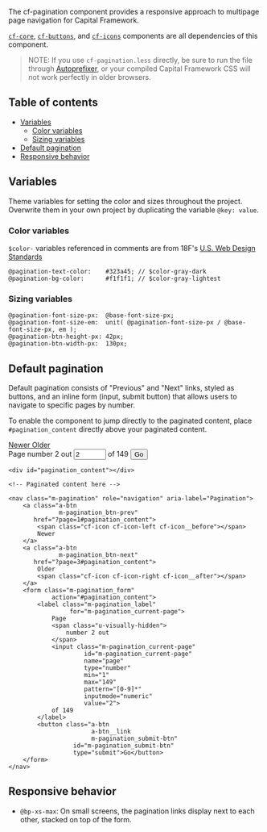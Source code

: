 The cf-pagination component provides a responsive approach to multipage page
navigation for Capital Framework.

[`cf-core`](../cf-core), [`cf-buttons`](../cf-buttons), and
[`cf-icons`](../cf-icons) components are all dependencies of this component.

> NOTE: If you use `cf-pagination.less` directly,
  be sure to run the file through
  [Autoprefixer](https://github.com/postcss/autoprefixer),
  or your compiled Capital Framework CSS will
  not work perfectly in older browsers.


## Table of contents

- [Variables](#variables)
    - [Color variables](#color-variables)
    - [Sizing variables](#sizing-variables)
- [Default pagination](#default-pagination)
- [Responsive behavior](#responsive-behavior)


## Variables

Theme variables for setting the color and sizes throughout the project.
Overwrite them in your own project by duplicating the variable `@key: value`.

### Color variables

`$color-` variables referenced in comments are from 18F's
[U.S. Web Design Standards](https://github.com/18F/web-design-standards/blob/staging/src/stylesheets/core/_variables.scss)

```
@pagination-text-color:    #323a45; // $color-gray-dark
@pagination-bg-color:      #f1f1f1; // $color-gray-lightest
```

### Sizing variables

```
@pagination-font-size-px:  @base-font-size-px;
@pagination-font-size-em:  unit( @pagination-font-size-px / @base-font-size-px, em );
@pagination-btn-height-px: 42px;
@pagination-btn-width-px:  130px;
```


## Default pagination

Default pagination consists of "Previous" and "Next" links, styled as buttons,
and an inline form (input, submit button) that allows users to navigate to
specific pages by number.

To enable the component to jump directly to the paginated content, place
`#pagination_content` directly above your paginated content.

<div id="pagination_content"></div>

<!-- Paginated content here -->

<nav class="m-pagination" role="navigation" aria-label="Pagination">
    <a class="a-btn
              m-pagination_btn-prev"
       href="?page=1#pagination_content">
        <span class="cf-icon cf-icon-left cf-icon__before"></span>
        Newer
    </a>
    <a class="a-btn
              m-pagination_btn-next"
       href="?page=3#pagination_content">
        Older
        <span class="cf-icon cf-icon-right cf-icon__after"></span>
    </a>
    <form class="m-pagination_form"
            action="#pagination_content">
        <label class="m-pagination_label"
                 for="m-pagination_current-page">
            Page
            <span class="u-visually-hidden">
                number 2 out
            </span>
            <input class="m-pagination_current-page"
                     id="m-pagination_current-page"
                     name="page"
                     type="number"
                     min="1"
                     max="149"
                     pattern="[0-9]*"
                     inputmode="numeric"
                     value="2">
            of 149
        </label>
        <button class="a-btn
                       a-btn__link
                       m-pagination_submit-btn"
                  id="m-pagination_submit-btn"
                  type="submit">Go</button>
    </form>
</nav>

```
<div id="pagination_content"></div>

<!-- Paginated content here -->

<nav class="m-pagination" role="navigation" aria-label="Pagination">
    <a class="a-btn
              m-pagination_btn-prev"
       href="?page=1#pagination_content">
        <span class="cf-icon cf-icon-left cf-icon__before"></span>
        Newer
    </a>
    <a class="a-btn
              m-pagination_btn-next"
       href="?page=3#pagination_content">
        Older
        <span class="cf-icon cf-icon-right cf-icon__after"></span>
    </a>
    <form class="m-pagination_form"
            action="#pagination_content">
        <label class="m-pagination_label"
                 for="m-pagination_current-page">
            Page
            <span class="u-visually-hidden">
                number 2 out
            </span>
            <input class="m-pagination_current-page"
                     id="m-pagination_current-page"
                     name="page"
                     type="number"
                     min="1"
                     max="149"
                     pattern="[0-9]*"
                     inputmode="numeric"
                     value="2">
            of 149
        </label>
        <button class="a-btn
                       a-btn__link
                       m-pagination_submit-btn"
                  id="m-pagination_submit-btn"
                  type="submit">Go</button>
    </form>
</nav>
```


## Responsive behavior

- `@bp-xs-max`: On small screens, the pagination links display next to each
  other, stacked on top of the form.
